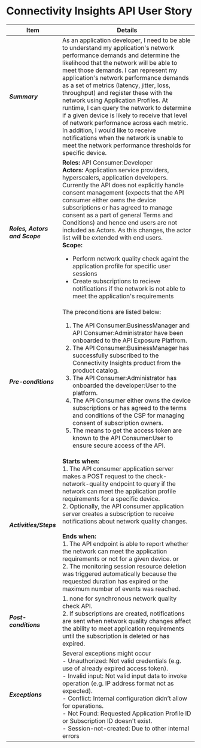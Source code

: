 # Connectivity Insights API User Story

| **Item** | **Details** |
| ---- | ------- |
| ***Summary*** | As an application developer, I need to be able to understand my application's network performance demands and determine the likelihood that the network will be able to meet those demands. I can represent my application's network performance demands as a set of metrics (latency, jitter, loss, throughput) and register these with the network using Application Profiles. At runtime, I can query the network to determine if a given device is likely to receive that level of network performance across each metric. In addition, I would like to receive notifications when the network is unable to meet the network performance thresholds for specific device.  |
| ***Roles, Actors and Scope*** | **Roles:** API Consumer:Developer<br> **Actors:** Application service providers, hyperscalers, application developers. Currently the API does not explicitly handle consent management (expects that the API consumer either owns the device subscriptions or has agreed to manage consent as a part of general Terms and Conditions) and hence end users are not included as Actors. As this changes, the actor list will be extended with end users. <br> **Scope:** <ul><li>Perform network quality check againt the application profile for specific user sessions</li><li>Create subscriptions to recieve notifications if the network is not able to meet the application's requirements </li></ul> |
| ***Pre-conditions*** |The preconditions are listed below:<br><ol><li>The API Consumer:BusinessManager and API Consumer:Administrator have been onboarded to the API Exposure Platfrom.</li><li>The API Consumer:BusinessManager has successfully subscribed to the Connectivity Insights product from the product catalog.</li><li>The API Consumer:Administrator has onboarded the developer:User to the platform.</li><li>The API Consumer either owns the device subscriptions or has agreed to the terms and conditions of the CSP for managing consent of subscription owners.</li><li>The means to get the access token are known to the API Consumer:User to ensure secure access of the API.|
| ***Activities/Steps*** | **Starts when:** <br>1. The API consumer application server makes a POST request to the check-network-quality endpoint to query if the network can meet the application profile requirements for a specific device.<br>2. Optionally, the API consumer application server creates a subscription to receive notifications about network quality changes.<br><br>**Ends when:** <br>1. The API endpoint is able to report whether the network can meet the application requirements or not for a given device. or<br>2. The monitoring session resource deletion was triggered automatically because the requested duration has expired or the maximum number of events was reached. |
| ***Post-conditions*** | 1. none for synchronous network quality check API. <br>2. If subscriptions are created, notifications are sent when network quality changes affect the ability to meet application requirements until the subscription is deleted or has expired.|
| ***Exceptions*** | Several exceptions might occur <br>- Unauthorized: Not valid credentials (e.g. use of already expired access token).<br>- Invalid input: Not valid input data to invoke operation (e.g. IP address format not as expected).<br>- Conflict: Internal configuration didn’t allow for operations.<br>- Not Found: Requested Application Profile ID or Subscription ID doesn't exist.<br>- Session-not-created: Due to other internal errors|
